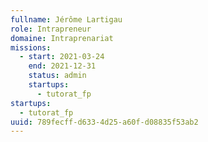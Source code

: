 ```yaml
---
fullname: Jérôme Lartigau
role: Intrapreneur
domaine: Intraprenariat
missions:
  - start: 2021-03-24
    end: 2021-12-31
    status: admin
    startups:
      - tutorat_fp
startups:
  - tutorat_fp
uuid: 789fecff-d633-4d25-a60f-d08835f53ab2
---
```


